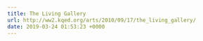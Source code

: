 ```yaml
---
title: The Living Gallery
url: http://ww2.kqed.org/arts/2010/09/17/the_living_gallery/
date: 2019-03-24 01:53:23 +0000
---
```

